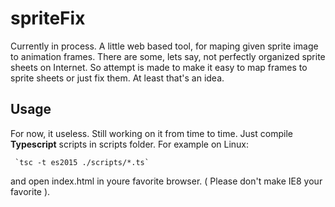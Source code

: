 # spriteFix
Currently in process.
A little web based tool, for maping given sprite image to animation frames. There are some, lets say, not perfectly organized sprite sheets on Internet. So attempt is made to make it easy to map frames to sprite sheets or just fix them. At least that's an idea. 

Usage
-----
  For now, it useless. Still working on it from time to time. Just compile **Typescript** scripts in scripts folder. For example on Linux:
  
     `tsc -t es2015 ./scripts/*.ts`
     
  and open index.html in youre favorite browser. ( Please don't make IE8 your favorite ).
